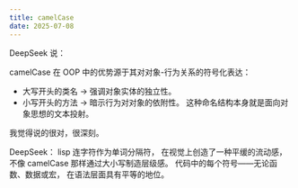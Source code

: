 ```yaml
---
title: camelCase
date: 2025-07-08
---
```


DeepSeek 说：

camelCase 在 OOP 中的优势源于其对对象-行为关系的符号化表达：

- 大写开头的类名 → 强调对象实体的独立性。
- 小写开头的方法 → 暗示行为对对象的依附性。
  这种命名结构本身就是面向对象思想的文本投射。

我觉得说的很对，很深刻。

DeepSeek：
lisp 连字符作为单词分隔符，
在视觉上创造了一种平缓的流动感，
不像 camelCase 那样通过大小写制造层级感。
代码中的每个符号——无论函数、数据或宏，
在语法层面具有平等的地位。
